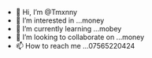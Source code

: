 - 👋 Hi, I’m @Tmxnny
- 👀 I’m interested in ...money
- 🌱 I’m currently learning ...mobey
- 💞️ I’m looking to collaborate on ...money
- 📫 How to reach me ...07565220424

<!---
Tmxnny/Tmxnny is a ✨ special ✨ repository because its `README.md` (this file) appears on your GitHub profile.
You can click the Preview link to take a look at your changes.
--->
